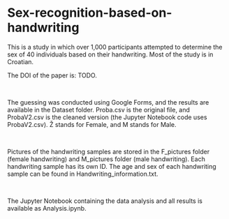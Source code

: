 # Sex-recognition-based-on-handwriting
This is a study in which over 1,000 participants attempted to determine the sex of 40 individuals based on their handwriting.
Most of the study is in Croatian.

The DOI of the paper is: TODO.

<br>

The guessing was conducted using Google Forms, and the results are available in the Dataset folder.
Proba.csv is the original file, and ProbaV2.csv is the cleaned version (the Jupyter Notebook code uses ProbaV2.csv).
Ž stands for Female, and M stands for Male.

<br>

Pictures of the handwriting samples are stored in the F_pictures folder (female handwriting) and M_pictures folder (male handwriting).
Each handwriting sample has its own ID.
The age and sex of each handwriting sample can be found in Handwriting_information.txt.

<br>

The Jupyter Notebook containing the data analysis and all results is available as Analysis.ipynb.



